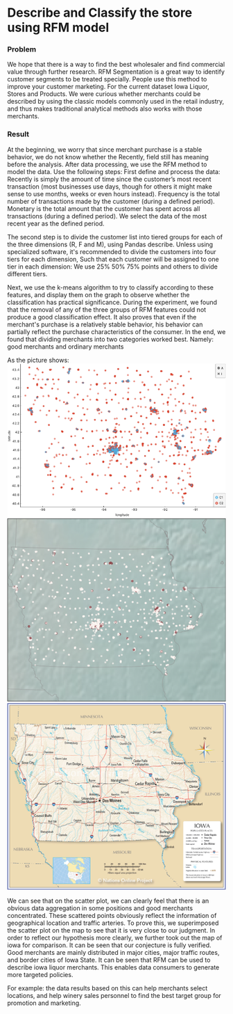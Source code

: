 # Describe and Classify the store using RFM model

### Problem
We hope that there is a way to find the best wholesaler and find commercial value through further research.
RFM Segmentation is a great way to identify customer segments to be treated specially. People use this method to improve your customer marketing.
For the current dataset Iowa Liquor, Stores and Products. We were curious whether merchants could be described by using the classic models commonly used in the retail industry, and thus makes traditional analytical methods also works with those merchants.

### Result
At the beginning, we worry that since merchant purchase is a stable behavior, we do not know whether the Recently, field still has meaning before the analysis. After data processing, we use the RFM method to model the data.
Use the following steps:
First define and process the data:
Recently is simply the amount of time since the customer’s most recent transaction (most businesses use days, though for others it might make sense to use months, weeks or even hours instead).
Frequency is the total number of transactions made by the customer (during a defined period).
Monetary is the total amount that the customer has spent across all transactions (during a defined period).
We select the data of the most recent year as the defined period.

The second step is to divide the customer list into tiered groups for each of the three dimensions (R, F and M), using Pandas describe. Unless using specialized software, it's recommended to divide the customers into four tiers for each dimension, Such that each customer will be assigned to one tier in each dimension:
We use 25% 50% 75% points and others to divide different tiers.

Next, we use the k-means algorithm to try to classify according to these features, and display them on the graph to observe whether the classification has practical significance.
During the experiment, we found that the removal of any of the three groups of RFM features could not produce a good classification effect. It also proves that even if the merchant's purchase is a relatively stable behavior, his behavior can partially reflect the purchase characteristics of the consumer.
In the end, we found that dividing merchants into two categories worked best. Namely: good merchants and ordinary merchants

As the picture shows:
![](scatter_Plot.png)
![](combined.png)
![](Iowa_map.jpg)


We can see that on the scatter plot, we can clearly feel that there is an obvious data aggregation in some positions and good merchants concentrated. These scattered points obviously reflect the information of geographical location and traffic arteries.
To prove this, we superimposed the scatter plot on the map to see that it is very close to our judgment. In order to reflect our hypothesis more clearly, we further took out the map of iowa for comparison. It can be seen that our conjecture is fully verified. Good merchants are mainly distributed in major cities, major traffic routes, and border cities of Iowa State. It can be seen that RFM can be used to describe iowa liquor merchants. This enables data consumers to generate more targeted policies. 

For example: the data results based on this can help merchants select locations, and help winery sales personnel to find the best target group for promotion and marketing.